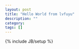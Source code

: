 ```yaml
---
layout: post
title: "Hello World from lvfuyu"
description: ""
category: 
tags: []
---
```

{% include JB/setup %}
